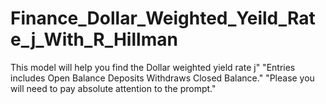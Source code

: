 # Finance_Dollar_Weighted_Yeild_Rate_j_With_R_Hillman
This model will help you find the Dollar weighted yield rate j" "Entries includes Open Balance Deposits Withdraws Closed Balance." "Please you will need to pay absolute attention to the prompt."
